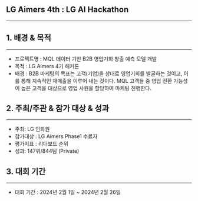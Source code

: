 ## LG Aimers 4th : LG AI Hackathon

---

## 1. 배경 & 목적

---

- 프로젝트명 : MQL 데이터 기반 B2B 영업기회 창출 예측 모델 개발
- 목적 : LG Aimers 4기 해커톤
- 배경 : B2B 마케팅의 목표는 고객(기업)을 상대로 영업기회를 발굴하는 것이고, 이를 통해 지속적인 재매출을 이루어 내는 것이다. MQL 고객들 중 영업 전환 가능성이 높은 고객을 대상으로 영업 사원을 할당하여 마케팅 진행한다.

## 2. 주최/주관 & 참가 대상 & 성과

---

- 주최: LG 인화원
- 참가대상 : LG Aimers Phase1 수료자
- 평가지표 : 리더보드 순위
- 성과: 147위/844팀 (Private)

## 3. 대회 기간

---

- 대회 기간 : 2024년 2월 1일 ~ 2024년 2월 26일


